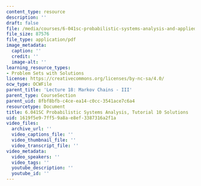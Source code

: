 ```yaml
---
content_type: resource
description: ''
draft: false
file: /media/courses/6-041sc-probabilistic-systems-analysis-and-applied-probability-fall-2013/1619f5e97ff59a8ae8ef3387316a2f1a_MIT6_041SCF13_tut10_sol.pdf
file_size: 87576
file_type: application/pdf
image_metadata:
  caption: ''
  credit: ''
  image-alt: ''
learning_resource_types:
- Problem Sets with Solutions
license: https://creativecommons.org/licenses/by-nc-sa/4.0/
ocw_type: OCWFile
parent_title: 'Lecture 18: Markov Chains - III'
parent_type: CourseSection
parent_uid: 8fbf8bfb-c4ce-ea14-c0cc-3541ace7c6a4
resourcetype: Document
title: 6.041SC Probabilistic Systems Analysis, Tutorial 10 Solutions
uid: 1619f5e9-7ff5-9a8a-e8ef-3387316a2f1a
video_files:
  archive_url: ''
  video_captions_file: ''
  video_thumbnail_file: ''
  video_transcript_file: ''
video_metadata:
  video_speakers: ''
  video_tags: ''
  youtube_description: ''
  youtube_id: ''
---
```

